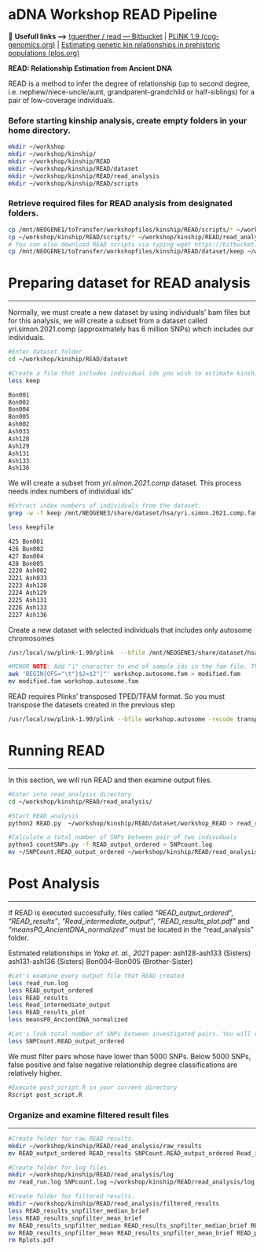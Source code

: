 # aDNA Workshop READ Pipeline

📎 **Usefull links —>** [tguenther / read — Bitbucket](https://bitbucket.org/tguenther/read/src/master/) | [PLINK 1.9 (cog-genomics.org)](https://www.cog-genomics.org/plink/1.9/) | [Estimating genetic kin relationships in prehistoric populations (plos.org)](https://journals.plos.org/plosone/article?id=10.1371/journal.pone.0195491)


**READ: Relationship Estimation from Ancient DNA**

READ is a method to infer the degree of relationship (up to second degree, i.e. nephew/niece-uncle/aunt, grandparent-grandchild or half-siblings) for a pair of low-coverage individuals.

### **Before starting kinship analysis, create empty folders in your home directory.**

```bash
mkdir ~/workshop
mkdir ~/workshop/kinship/
mkdir ~/workshop/kinship/READ
mkdir ~/workshop/kinship/READ/dataset
mkdir ~/workshop/kinship/READ/read_analysis
mkdir ~/workshop/kinship/READ/scripts
```

### Retrieve required files for READ analysis from designated folders.

```bash
cp /mnt/NEOGENE1/toTransfer/workshopfiles/kinship/READ/scripts/* ~/workshop/kinship/READ/scripts
cp ~/workshop/kinship/READ/scripts/* ~/workshop/kinship/READ/read_analysis/
# You can also download READ scripts via typing wget https://bitbucket.org/tguenther/read/get/f541d553247a.zip
cp /mnt/NEOGENE1/toTransfer/workshopfiles/kinship/READ/dataset/keep ~/workshop/kinship/READ/dataset
```

# Preparing dataset for READ analysis

---

Normally, we must create a new dataset by using individuals' bam files but for this analysis, we will create a subset from a dataset called yri.simon.2021.comp (approximately has 6 million SNPs) which includes our individuals.

```bash
#Enter dataset folder
cd ~/workshop/kinship/READ/dataset

#Create a file that includes individual ids you wish to estimate kinship. An example file has been created previously. You can simply use the file called "keep"
less keep

Bon001
Bon002
Bon004
Bon005
Ash002
Ash033
Ash128
Ash129
Ash131
Ash133
Ash136
```

We will create a subset from *yri.simon.2021.comp* dataset. This process needs index numbers of individual ids'

```bash
#Extract index numbers of individuals from the dataset.
grep -w -f keep /mnt/NEOGENE3/share/dataset/hsa/yri.simon.2021.comp.fam | awk {'print $1, $2'} > keepfile

less keepfile

425 Bon001
426 Bon002
427 Bon004
428 Bon005
2220 Ash002
2221 Ash033
2223 Ash128
2224 Ash129
2225 Ash131
2226 Ash133
2227 Ash136
```

Create a new dataset with selected individuals that includes only autosome chromosomes

```bash
/usr/local/sw/plink-1.90/plink  --bfile /mnt/NEOGENE3/share/dataset/hsa/yri.simon.2021.comp --keep keepfile --make-bed -autosome -out workshop.autosome

#MINOR NOTE: Add "|" character to end of sample ids in the fam file. That's because READ creates pairs with no separator. If you could add a separator it could be helpful for further analysis.
awk 'BEGIN{OFS="\t"}$2=$2"|"' workshop.autosome.fam > modified.fam
mv modified.fam workshop.autosome.fam
```

READ requires Plinks’ transposed TPED/TFAM format. So you must transpose the datasets created in the previous step

```bash
/usr/local/sw/plink-1.90/plink --bfile workshop.autosome -recode transpose --out workshop_READ
```

# Running READ

---

In this section, we will run READ and then examine output files.

```bash
#Enter into read_analysis directory
cd ~/workshop/kinship/READ/read_analysis/

#Start READ analysis
python2 READ.py  ~/workshop/kinship/READ/dataset/workshop_READ > read_run.log

#Calculate a total number of SNPs between pair of two indivuduals
python3 countSNPs.py -f READ_output_ordered > SNPcount.log
mv ~/SNPCount.READ_output_ordered ~/workshop/kinship/READ/read_analysis
```

# Post Analysis

---

If READ is executed successfully, files called *“READ_output_ordered*”, *“READ_results”*, *“Read_intermediate_output”*, *“READ_results_plot.pdf”* and *“meansP0_AncientDNA_normalized”* must be located in  the “read_analysis” folder. 

Estimated relationships in *Yaka et. al., 2021* paper:
ash128-ash133 (Sisters)
ash131-ash136 (Sisters)
Bon004-Bon005 (Brother-Sister)

```bash
#Let's examine every output file that READ created
less read_run.log
less READ_output_ordered
less READ_results
less Read_intermediate_output
less READ_results_plot
less meansP0_AncientDNA_normalized

#Let's look total number of SNPs between investigated pairs. You will realise some pairs have lower than 5000 SNPs.
less SNPCount.READ_output_ordered
```

We must filter pairs whose have lower than 5000 SNPs. Below 5000 SNPs, false positive and false negative relationship degree classifications are relatively higher.

```bash
#Execute post_script.R in your current directory
Rscript post_script.R
```

### Organize and examine filtered result files

---

```bash
#Create folder for raw READ results.
mkdir ~/workshop/kinship/READ/read_analysis/raw_results
mv READ_output_ordered READ_results SNPCount.READ_output_ordered Read_intermediate_output READ_results_plot.pdf meansP0_AncientDNA_normalized ~/workshop/kinship/READ/read_analysis/raw_results

#Create folder for log files.
mkdir ~/workshop/kinship/READ/read_analysis/log 
mv read_run.log SNPcount.log ~/workshop/kinship/READ/read_analysis/log

#Create folder for filtered results.
mkdir ~/workshop/kinship/READ/read_analysis/filtered_results
less READ_results_snpfilter_median_brief
less READ_results_snpfilter_mean_brief
mv READ_results_snpfilter_median READ_results_snpfilter_median_brief READ_plot_snpfilter_median.pdf ~/workshop/kinship/READ/read_analysis/filtered_results
mv READ_results_snpfilter_mean READ_results_snpfilter_mean_brief READ_plot_snpfilter_mean.pdf ~/workshop/kinship/READ/read_analysis/filtered_results
rm Rplots.pdf
```
